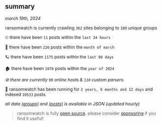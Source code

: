 
## summary
_march 19th, 2024_

ransomwatch is currently crawling `362` sites belonging to `180` unique groups

⏲ there have been `11` posts within the `last 24 hours`

🦈 there have been `226` posts within the `month of march`

🪐 there have been `1175` posts within the `last 90 days`

🏚 there have been `1076` posts within the `year of 2024`

_⚙️ there are currently `99` online hosts & `110` custom parsers._

🦕 ransomwatch has been running for `2 years, 6 months and 12 days` and indexed `10533` posts

_all data  [(groups)](http://ransomwhat.telemetry.ltd/groups) and [(posts)](http://ransomwhat.telemetry.ltd/posts) is available in JSON (updated hourly)_

> ransomwatch is fully [open source](https://github.com/joshhighet/ransomwatch#ransomwatch--). please consider [sponsoring](https://github.com/sponsors/joshhighet) if you find it useful!

